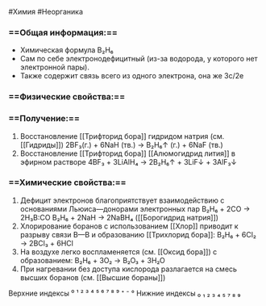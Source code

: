 #Химия #Неорганика 
### ==Общая информация:==
- Химическая формула В₂Н₆
- Сам по себе электронодефицитный (из-за водорода, у которого нет электронной пары). 
- Также содержит связь всего из одного электрона, она же 3c/2e
### ==Физические свойства:==
### ==Получение:==
1. Восстановление [[Трифторид бора]] гидридом натрия (см. [[Гидриды]])
    2BF₃(г.) + 6NaH (тв.) → В₂Н₆↑ (г.) + 6NaF (тв.)  
2. Восстановление [[Трифторид бора]] [[Алюмогидрид лития]] в эфирном растворе
    4BF₃ + 3LiAlH₄ → 2B₂H₆↑ + 3LiF↓ + ЗАlF₃↓
### ==Химические свойства:==
1. Дефицит электронов благоприятствует взаимодействию с основаниями Льюиса—донорами электронных пар
                     В₂Н₆ + 2CO → 2H₃B:CO 
                     В₂Н₆ + 2NaH → 2NaBH₄ ([[Борогидрид натрия]])
2. Хлорирование боранов с использованием [[Хлор]] приводит к разрыву связи B—B и образованию [[Трихлорид бора]]:
                     В₂Н₆ + 6Cl₂ → 2BCl₃ + 6HCl
3. На воздухе легко воспламеняется (см. [[Оксид бора]]) c образованием:
                     В₂Н₆ + 3O₂ → B₂O₃ + 3H₂O
4. При нагревании без доступа кислорода разлагается на смесь высших боранов (см. [[Высшие бораны]])

Верхние индексы ⁰ ¹ ² ³ ⁴ ⁵ ⁶ ⁷ ⁸ ⁹ ⁺ ⁻ °
Нижние индексы ₀ ₁ ₂ ₃ ₄ ₅  ₇ ₈ ₉ 